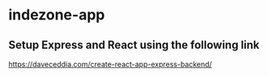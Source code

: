 # indezone-app

## Setup Express and React using the following link

  <https://daveceddia.com/create-react-app-express-backend/>
